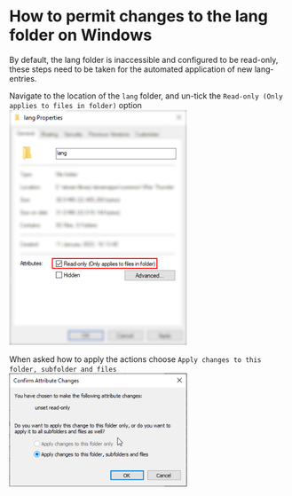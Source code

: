 # How to permit changes to the lang folder on Windows

By default, the lang folder is inaccessible and configured to be read-only, these steps need to be taken for the automated application of new lang-entries.

Navigate to the location of the ```lang``` folder, and un-tick the ``Read-only (Only applies to files in folder)`` option <br>
<img class="gatsby-resp-image-image" src="img/lang_perm_tick.png" style="Width: 20rem" alt="un-tick the Ready-only attribute">

When asked how to apply the actions choose ``Apply changes to this folder, subfolder and files`` <br>
<img class="gatsby-resp-image-image" src="img/lang_perm_affirm.png" style="Width: 20rem" alt="un-tick the Ready-only attribute">